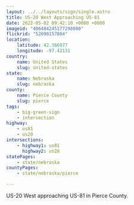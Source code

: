 ```yaml
---
layout: ../../layouts/sign/single.astro
title: US-20 West Approaching US-81
date: 2022-05-02 09:42:10 +0000 +0000
imageid: "406404245177298000"
flickrid: "52090157804"
location:
    latitude: 42.366077
    longitude: -97.42131
country:
    name: United States
    slug: united-states
state:
    name: Nebraska
    slug: nebraska
county:
    name: Pierce County
    slug: pierce
tags:
    - big-green-sign
    - intersection
highway:
    - us81
    - us20
intersections:
    - highway1: us81
      highway2: us20
statePages:
    - state/nebraska
countyPages:
    - state/nebraska/pierce

---
```

US-20 West approaching US-81 in Pierce County.